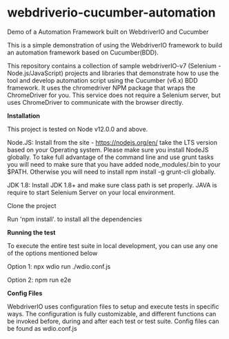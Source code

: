 # webdriverio-cucumber-automation
Demo of a Automation Framework built on WebdriverIO and Cucumber

This is a simple demonstration of using the WebdriverIO framework to build an automation framework based on Cucumber(BDD).

This repository contains a collection of sample webdriverIO-v7 (Selenium - Node.js/JavaScript) projects and libraries that demonstrate how to use the tool and develop automation script using the Cucumber (v6.x) BDD framework. It uses the chromedriver NPM package that wraps the ChromeDriver for you. This service does not require a Selenium server, but uses ChromeDriver to communicate with the browser directly.

**Installation**

This project is tested on Node v12.0.0 and above.

Node.JS: Install from the site - https://nodejs.org/en/ take the LTS version based on your Operating system. Please make sure you install NodeJS globally. To take full advantage of the command line and use grunt tasks you will need to make sure that you have added node_modules/.bin to your $PATH. Otherwise you will need to install npm install -g grunt-cli globally.

JDK 1.8: Install JDK 1.8+ and make sure class path is set properly. JAVA is require to start Selenium Server on your local environment.

Clone the project

Run 'npm install'. to install all the dependencies

**Running the test**

To execute the entire test suite in local development, you can use any one of the options mentioned below

Option 1: npx wdio run ./wdio.conf.js

Option 2: npm run e2e

**Config Files**

WebdriverIO uses configuration files to setup and execute tests in specific ways. The configuration is fully customizable, and different functions can be invoked before, during and after each test or test suite. Config files can be found as wdio.conf.js
